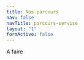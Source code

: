 ```yaml
---
title: Nos parcours
nav: false
navTitle: parcours-service
layout: "1"
formActive: false
---
```

 A faire
